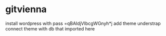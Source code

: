 # gitvienna
install wordpress with pass =qBAIdjVIbcgWGnyh*j 
add theme understrap 
connect theme with db that imported here 
